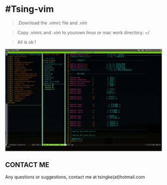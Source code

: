 #Tsing-vim
=========

>.Download the .vimrc file and .vim

>Copy .vimrc and .vim to yourown linux or mac work directory:  ~/ 

>All is ok !

 ![image](https://github.com/Tsingke/Tsing-vim/blob/master/vim-pic.jpg)
 
 
 **CONTACT ME**
---
Any questions or suggestions, contact me at tsingke(at)hotmail.com




